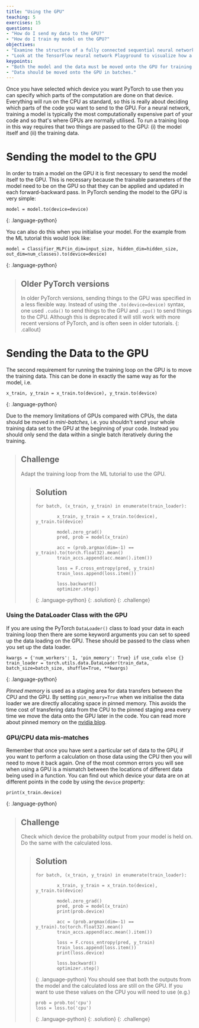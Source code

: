 ```yaml
---
title: "Using the GPU"
teaching: 5
exercises: 15
questions:
- "How do I send my data to the GPU?"
- "How do I train my model on the GPU?"
objectives:
- "Examine the structure of a fully connected sequential neural network."
- "Look at the TensorFlow neural network Playground to visualize how a neural network works."
keypoints:
- "Both the model and the data must be moved onto the GPU for training."
- "Data should be moved onto the GPU in batches." 
---
```


Once you have selected which device you want PyTorch to use then you can specify which parts of the computation are done on that device. Everything will run on the CPU as standard, so this is really about deciding which parts of the code you want to send to the GPU. For a neural network, training a model is typically the most computationally expensive part of your code and so that's where GPUs are normally utilised. To run a training loop in this way requires that two things are passed to the GPU: (i) the model itself and (ii) the training data.


# Sending the model to the GPU

In order to train a model on the GPU it is first necessary to send the model itself to the GPU. This is necessary because the trainable parameters of the model need to be on the GPU so that they can be applied and updated in each forward-backward pass. In PyTorch sending the model to the GPU is very simple:

~~~
model = model.to(device=device)
~~~
{: .language-python}

You can also do this when you initialise your model. For the example from the ML tutorial this would look like:

~~~
model = Classifier_MLP(in_dim=input_size, hidden_dim=hidden_size, out_dim=num_classes).to(device=device)
~~~
{: .language-python}

> ## Older PyTorch versions
> In older PyTorch versions, sending things to the GPU was specified in a less flexible way. Instead of using the `.to(device=device)` syntax, one used `.cuda()` to send things to the GPU and `.cpu()` to send things to the CPU. Although this is deprecated it will still work with more recent versions of PyTorch, and is often seen in older tutorials.
{: .callout}

# Sending the Data to the GPU

The second requirement for running the training loop on the GPU is to move the training data. This can be done in exactly the same way as for the model, i.e.

~~~
x_train, y_train = x_train.to(device), y_train.to(device)
~~~
{: .language-python}

Due to the memory limitations of GPUs compared with CPUs, the data should be moved in *mini-batches*, i.e. you shouldn't send your whole training data set to the GPU at the beginning of your code. Instead you should only send the data within a single batch iteratively during the training. 

> ## Challenge
> Adapt the training loop from the ML tutorial to use the GPU.
> 
> > ## Solution
> > 
> > ~~~
> > for batch, (x_train, y_train) in enumerate(train_loader):
> >         
> >         x_train, y_train = x_train.to(device), y_train.to(device)
> >         
> >         model.zero_grad()
> >         pred, prob = model(x_train)
> >         
> >         acc = (prob.argmax(dim=-1) == y_train).to(torch.float32).mean()
> >         train_accs.append(acc.mean().item())
> >         
> >         loss = F.cross_entropy(pred, y_train)
> >         train_loss.append(loss.item())
> >        
> >         loss.backward()
> >         optimizer.step()
> > ~~~
> > {: .language-python}
> {: .solution}
{: .challenge}

### Using the DataLoader Class with the GPU

If you are using the PyTorch `DataLoader()` class to load your data in each training loop then there are some keyword arguments you can set to speed up the data loading on the GPU. These should be passed to the class when you set up the data loader.

~~~
kwargs = {'num_workers': 1, 'pin_memory': True} if use_cuda else {}
train_loader = torch.utils.data.DataLoader(train_data, batch_size=batch_size, shuffle=True, **kwargs)
~~~
{: .language-python}

*Pinned memory* is used as a staging area for data transfers between the CPU and the GPU. By setting `pin_memory=True` when we initialise the data loader we are directly allocating space in pinned memory. This avoids the time cost of transfering data from the CPU to the pinned staging area every time we move the data onto the GPU later in the code. You can read more about pinned memory on the [nvidia blog](https://developer.nvidia.com/blog/how-optimize-data-transfers-cuda-cc/). 

### GPU/CPU data mis-matches

Remember that once you have sent a particular set of data to the GPU, if you want to perform a calculation on those data using the CPU then you will need to move it back again. One of the most common errors you will see when using a GPU is a mismatch between the locations of different data being used in a function. You can find out which device your data are on at different points in the code by using the `device` property:

~~~
print(x_train.device)
~~~
{: .language-python}

> ## Challenge
> Check which device the probability output from your model is held on. Do the same with the calculated loss.
> 
> > ## Solution
> > 
> > ~~~
> > for batch, (x_train, y_train) in enumerate(train_loader):
> >         
> >         x_train, y_train = x_train.to(device), y_train.to(device)
> >         
> >         model.zero_grad()
> >         pred, prob = model(x_train)
> >         print(prob.device)
> >         
> >         acc = (prob.argmax(dim=-1) == y_train).to(torch.float32).mean()
> >         train_accs.append(acc.mean().item())
> >         
> >         loss = F.cross_entropy(pred, y_train)
> >         train_loss.append(loss.item())
> >         print(loss.device)
> >
> >         loss.backward()
> >         optimizer.step()
> > ~~~
> > {: .language-python}
> > You should see that both the outputs from the model and the calculated loss are still on the GPU. If you want to use these values on the CPU you will need to use (e.g.)
> > ~~~
> > prob = prob.to('cpu')
> > loss = loss.to('cpu')
> > ~~~
> > {: .language-python}
> {: .solution}
{: .challenge}
